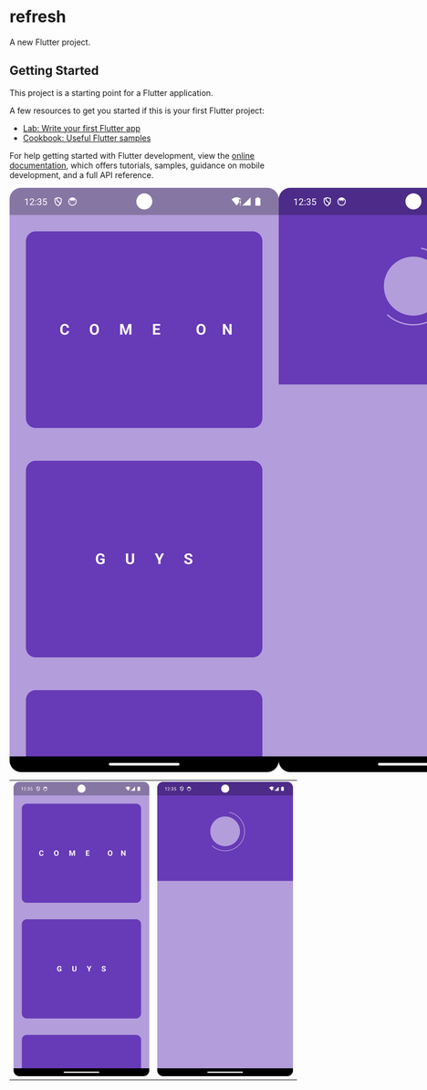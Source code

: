 # refresh

A new Flutter project.

## Getting Started

This project is a starting point for a Flutter application.

A few resources to get you started if this is your first Flutter project:

- [Lab: Write your first Flutter app](https://docs.flutter.dev/get-started/codelab)
- [Cookbook: Useful Flutter samples](https://docs.flutter.dev/cookbook)

For help getting started with Flutter development, view the
[online documentation](https://docs.flutter.dev/), which offers tutorials,
samples, guidance on mobile development, and a full API reference.


<div align="center">
  <div style="display: flex; align-items: flex-start;">
    <img src="https://github.com/Srujankm12/Refresh-page/blob/main/refresh_pag1.png"/>
    <img src="https://github.com/Srujankm12/Refresh-page/blob/main/refresh_page2.png" />
  </div>
</div>

<table>
  <tr>
    <td valign="top"><img src="https://github.com/Srujankm12/Refresh-page/blob/main/refresh_pag1.png"/></td>
    <td valign="top"><img src="https://github.com/Srujankm12/Refresh-page/blob/main/refresh_page2.png"/></td>
  </tr>
</table>
